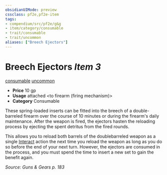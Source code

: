 ```yaml
---
obsidianUIMode: preview
cssclass: pf2e,pf2e-item
tags:
- compendium/src/pf2e/g&g
- item/category/consumable
- trait/consumable
- trait/uncommon
aliases: ["Breech Ejectors"]
---
```

# Breech Ejectors *Item 3*  
[consumable](../../../rules/traits/consumable.md)  [uncommon](../../../rules/traits/uncommon.md)  

- **Price** 10 gp
- **Usage** attached <to firearm (firing mechanism)>
- **Category** Consumable

These spring-loaded inserts can be fitted into the breech of a double-barreled firearm over the course of 10 minutes or during the firearm's daily maintenance. After the weapon is fired, the ejectors hasten the reloading process by ejecting the spent detritus from the fired rounds.

This allows you to reload both barrels of the doublebarreled weapon as a single [Interact](../../../rules/actions/interact.md) action the next time you reload the weapon as long as you do so before the end of your next turn. However, the ejectors are consumed in the process, and you must spend the time to insert a new set to gain the benefit again.

*Source: Guns & Gears p. 183*